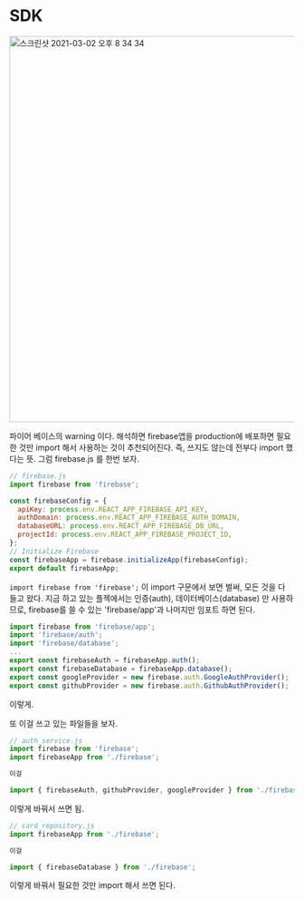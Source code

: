 # SDK

<img width="681" alt="스크린샷 2021-03-02 오후 8 34 34" src="https://user-images.githubusercontent.com/59427983/109642768-bd873e00-7b96-11eb-8705-948c41b5d417.png">

파이어 베이스의 warning 이다. 해석하면 firebase앱을 production에 배포하면 필요한 것만 import 해서 사용하는 것이 추천되어진다. 즉, 쓰지도 않는데 전부다 import 했다는 뜻. 그럼 firebase.js 를 한번 보자.

```javascript
// firebase.js
import firebase from 'firebase';

const firebaseConfig = {
  apiKey: process.env.REACT_APP_FIREBASE_API_KEY,
  authDomain: process.env.REACT_APP_FIREBASE_AUTH_DOMAIN,
  databaseURL: process.env.REACT_APP_FIREBASE_DB_URL,
  projectId: process.env.REACT_APP_FIREBASE_PROJECT_ID,
};
// Initialize Firebase
const firebaseApp = firebase.initializeApp(firebaseConfig);
export default firebaseApp;
```

`import firebase from 'firebase';` 이 import 구문에서 보면 벌써, 모든 것을 다 들고 왔다. 지금 하고 있는 플젝에서는 인증(auth), 데이터베이스(database) 만 사용하므로, firebase를 쓸 수 있는 'firebase/app'과 나머지만 임포트 하면 된다.

```javascript
import firebase from 'firebase/app';
import 'firebase/auth';
import 'firebase/database';
...
export const firebaseAuth = firebaseApp.auth();
export const firebaseDatabase = firebaseApp.database();
export const googleProvider = new firebase.auth.GoogleAuthProvider();
export const githubProvider = new firebase.auth.GithubAuthProvider();
```

이렇게.

또 이걸 쓰고 있는 파일들을 보자.

```javascript
// auth_service.js
import firebase from 'firebase';
import firebaseApp from './firebase';

이걸 

import { firebaseAuth, githubProvider, googleProvider } from './firebase';
```

이렇게 바꿔서 쓰면 됨.

```javascript
// card_repository.js
import firebaseApp from './firebase';

이걸 

import { firebaseDatabase } from './firebase';
```

이렇게 바꿔서 필요한 것만 import 해서 쓰면 된다.
